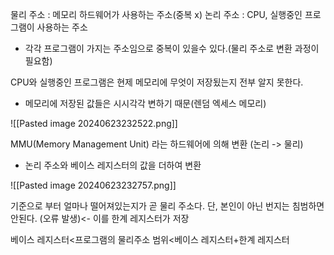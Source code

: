 
물리 주소 : 메모리 하드웨어가 사용하는 주소(중복 x)
논리 주소 : CPU, 실행중인 프로그램이 사용하는 주소
- 각각 프로그램이 가지는 주소임으로 중복이 있을수 있다.(물리 주소로 변환 과정이 필요함)

CPU와 실행중인 프로그램은 현제 메모리에 무엇이 저장됬는지 전부 알지 못한다.
- 메모리에 저장된 값들은 시시각각 변하기 때문(렌덤 엑세스 메모리)

![[Pasted image 20240623232522.png]]

MMU(Memory Management Unit) 라는 하드웨어에 의해 변환 (논리 -> 물리)
- 논리 주소와 베이스 레지스터의 값을 더하여 변환

![[Pasted image 20240623232757.png]]

기준으로 부터 얼마나 떨어져있는지가 곧 물리 주소다.
단, 본인이 아닌 번지는 침범하면 안된다.  (오류 발생)<- 이를 한계 레지스터가 저장

베이스 레지스터<프로그램의 물리주소 범위<베이스 레지스터+한계 레지스터
